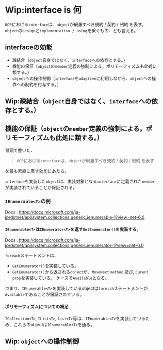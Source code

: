 # Wip:interface is 何
`OOP`における`interface`は、`object`が網羅すべき規約 / 契約 / 制約 を表す。  
`object`の`design`と`implementation / using`を繋ぐもの、とも言える。

## interfaceの効能
* 疎結合（`object`自身ではなく、`interface`への依存とする。）
* 機能の保証（`object`の`member`定義の強制による。ポリモーフィズムも此処に類する。）
* `object`への操作制御（`interface`を`adaptive`に利用しながら、`object`への操作への制約を付与する。）

## Wip:疎結合（`object`自身ではなく、`interface`への依存とする。）

## 機能の保証（`object`の`member`定義の強制による。ポリモーフィズムも此処に類する。）
冒頭で書いた、  

> `OOP`における`interface`は、`object`が網羅すべき規約 / 契約 / 制約 を表す

を最も素直に表す効能にあたる。

`interface`を実装した`object`は、実装対象となる`interface`に定義された`member`が実装されていることが保証される。

### `IEnumerable<T>`の例
Docs : https://docs.microsoft.com/ja-jp/dotnet/api/system.collections.generic.ienumerable-1?view=net-6.0

#### `IEnumerable<T>`は`IEnumerator<T>`を返す`GetEnumerator()`を実装する。
Docs : https://docs.microsoft.com/ja-jp/dotnet/api/system.collections.generic.ienumerator-1?view=net-6.0

`foreach`ステートメントは、
* `GetEnumerator()`を実装している。
* `GetEnumerator()`から返される`object`が、`MoveNext` `method` 及び, `Curent` `prop`を実装している。
ケースで`Available`となる。  

つまり、`IEnumerable<T>`を実装しているobjectは`foreach`ステートメントが`Available`であることが保証されている。

#### ポリモーフィズムについての補足

`ICollection<T>`, `IList<T>`, `List<T>`等は、`IEnumerable<T>`を実装しているため、これらのobjectは`IEnumerable<T>`を通る。

## Wip: `object`への操作制御
